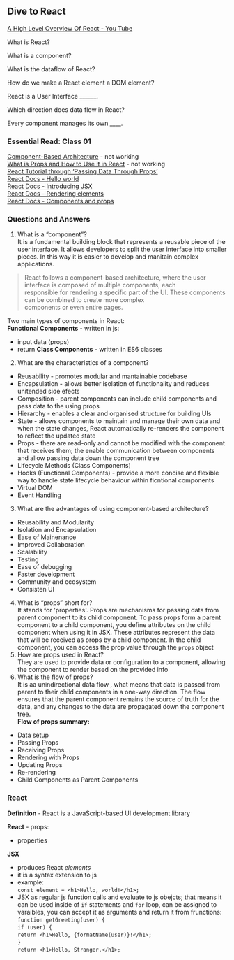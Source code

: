 ## Dive to React

[A High Level Overview Of React - You Tube](https://www.youtube.com/watch?v=FRjlF74_EZk)

What is React?

What is a component?

What is the dataflow of React?

How do we make a React element a DOM element?

React is a User Interface ______.

Which direction does data flow in React?

Every component manages its own ____.

### Essential Read: Class 01
[Component-Based Architecture]() - not working  
[What is Props and How to Use it in React]() - not working  
[React Tutorial through ‘Passing Data Through Props’](https://react.dev/learn/tutorial-tic-tac-toe)  
[React Docs - Hello world](https://legacy.reactjs.org/docs/hello-world.html)  
[React Docs - Introducing JSX](https://legacy.reactjs.org/docs/introducing-jsx.html)  
[React Docs - Rendering elements](https://legacy.reactjs.org/docs/rendering-elements.html)  
[React Docs - Components and props](https://legacy.reactjs.org/docs/components-and-props.html)  


### Questions and Answers
1. What is a “component”?  
It is a fundamental building block that represents a reusable piece of the user interface. It allows developers to split the user interface into smaller pieces. In this way it is easier to develop and manitain complex applications.  
>React follows a component-based architecture, where the user interface is composed of multiple components, each  
>responsible for rendering a specific part of the UI. These components can be combined to create more complex  
>components or even entire pages.  

Two main types of components in React:  
**Functional Components** - written in js:
- input data (props)  
- return
**Class Components** - written in ES6 classes
2. What are the characteristics of a component?  
- Reusability - promotes modular and mantainable codebase  
- Encapsulation - allows better isolation of functionality and reduces unitended side efects   
- Composition - parent components can include child components   and pass data to the using props
- Hierarchy - enables a clear and organised structure for building UIs  
- State - allows components to maintain and manage their own data and when the state changes, React automatically re-renders  the component to reflect the updated state  
- Props - there are read-only and cannot be modified with the component that receives them; the enable communication between components and allow passing data down the component tree   
- Lifecycle Methods (Class Components)  
- Hooks (Functional Components) - provide a more concise and flexible way to handle state lifecycle behaviour within ficntional components  
- Virtual DOM    
- Event Handling  
3. What are the advantages of using component-based architecture?  
- Reusability and Modularity  
- Isolation and Encapsulation  
- Ease of Mainenance  
- Improved Collaboration  
- Scalability  
- Testing  
- Ease of debugging  
- Faster development
- Community and ecosystem  
- Consisten UI  
4. What is “props” short for?  
It stands for 'properties'. Props are mechanisms for passing data from parent component to its child component. To pass props form a parent component to a child component, you define attributes on the child component when using it in JSX. These attributes represent the data that will be received as props by a child component. In the child component, you can access the prop value through the `props` object
5. How are props used in React?  
They are used to provide data or configuration to a component, allowing the component to render based on the provided info  
6. What is the flow of props?  
It is aa unindirectional data flow , what means that data is passed from parent to their child components in a one-way direction. The flow ensures that the parent component remains the source of truth for the data, and any changes to the data are propagated down the component tree.  
**Flow of props summary:**  
- Data setup  
- Passing Props  
- Receiving Props  
- Rendering with Props  
- Updating Props  
- Re-rendering  
- Child Components as Parent Components

### React
**Definition** - React is a JavaScript-based UI development library

**React** - props:
- properties

**JSX** 
- produces React *elements*  
- it is a syntax extension to js  
- example:  
`const element = <h1>Hello, world!</h1>;`   
- JSX as regular js function calls and evaluate to js obejcts; that means it can be used inside of `if` statements and `for` loop, can be assigned to varaibles, you can accept it as arguments and return it from frunctions:  
`function getGreeting(user) {`  
  `if (user) {`  
    `return <h1>Hello, {formatName(user)}!</h1>;`  
  `}`  
  `return <h1>Hello, Stranger.</h1>;`  


